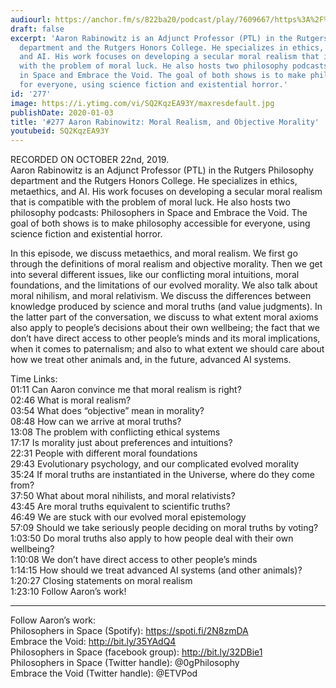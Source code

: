 ```yaml
---
audiourl: https://anchor.fm/s/822ba20/podcast/play/7609667/https%3A%2F%2Fd3ctxlq1ktw2nl.cloudfront.net%2Fproduction%2F2019-9-25%2F30945579-44100-2-bae5fc8123fbd.m4a
draft: false
excerpt: 'Aaron Rabinowitz is an Adjunct Professor (PTL) in the Rutgers Philosophy
  department and the Rutgers Honors College. He specializes in ethics, metaethics,
  and AI. His work focuses on developing a secular moral realism that is compatible
  with the problem of moral luck. He also hosts two philosophy podcasts: Philosophers
  in Space and Embrace the Void. The goal of both shows is to make philosophy accessible
  for everyone, using science fiction and existential horror.'
id: '277'
image: https://i.ytimg.com/vi/SQ2KqzEA93Y/maxresdefault.jpg
publishDate: 2020-01-03
title: '#277 Aaron Rabinowitz: Moral Realism, and Objective Morality'
youtubeid: SQ2KqzEA93Y
---
```

<div class="timelinks">

RECORDED ON OCTOBER 22nd, 2019.  
Aaron Rabinowitz is an Adjunct Professor (PTL) in the Rutgers Philosophy department and the Rutgers Honors College. He specializes in ethics, metaethics, and AI. His work focuses on developing a secular moral realism that is compatible with the problem of moral luck. He also hosts two philosophy podcasts: Philosophers in Space and Embrace the Void. The goal of both shows is to make philosophy accessible for everyone, using science fiction and existential horror.

In this episode, we discuss metaethics, and moral realism. We first go through the definitions of moral realism and objective morality. Then we get into several different issues, like our conflicting moral intuitions, moral foundations, and the limitations of our evolved morality. We also talk about moral nihilism, and moral relativism. We discuss the differences between knowledge produced by science and moral truths (and value judgments). In the latter part of the conversation, we discuss to what extent moral axioms also apply to people’s decisions about their own wellbeing; the fact that we don’t have direct access to other people’s minds and its moral implications, when it comes to paternalism; and also to what extent we should care about how we treat other animals and, in the future, advanced AI systems.

Time Links:  
<time>01:11</time> Can Aaron convince me that moral realism is right?  
<time>02:46</time> What is moral realism?  
<time>03:54</time> What does “objective” mean in morality?   
<time>08:48</time> How can we arrive at moral truths?   
<time>13:08</time> The problem with conflicting ethical systems  
<time>17:17</time> Is morality just about preferences and intuitions?   
<time>22:31</time> People with different moral foundations  
<time>29:43</time> Evolutionary psychology, and our complicated evolved morality  
<time>35:24</time> If moral truths are instantiated in the Universe, where do they come from?  
<time>37:50</time> What about moral nihilists, and moral relativists?  
<time>43:45</time> Are moral truths equivalent to scientific truths?  
<time>46:49</time> We are stuck with our evolved moral epistemology  
<time>57:09</time> Should we take seriously people deciding on moral truths by voting?  
<time>1:03:50</time> Do moral truths also apply to how people deal with their own wellbeing?  
<time>1:10:08</time> We don’t have direct access to other people’s minds  
<time>1:14:15</time> How should we treat advanced AI systems (and other animals)?  
<time>1:20:27</time> Closing statements on moral realism   
<time>1:23:10</time> Follow Aaron’s work!

---

Follow Aaron’s work:  
Philosophers in Space (Spotify): https://spoti.fi/2N8zmDA  
Embrace the Void: http://bit.ly/35YAdQ4  
Philosophers in Space (facebook group): http://bit.ly/32DBie1  
Philosophers in Space (Twitter handle): @0gPhilosophy  
Embrace the Void (Twitter handle): @ETVPod
</div>

